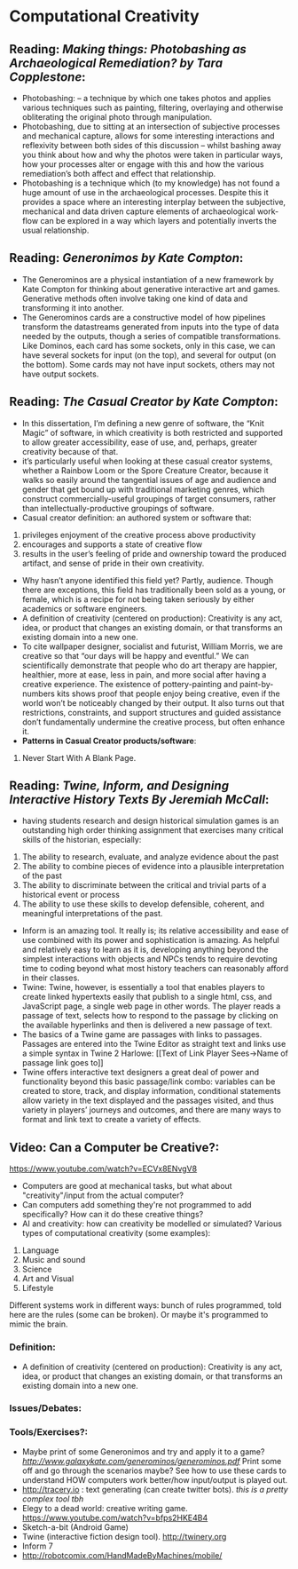 # Computational Creativity

## Reading: *Making things: Photobashing as Archaeological Remediation? by Tara Copplestone*: 
- Photobashing: – a technique by which one takes photos and applies various techniques such as painting, filtering, overlaying and otherwise obliterating the original photo through manipulation.
- Photobashing, due to sitting at an intersection of subjective processes and mechanical capture, allows for some interesting interactions and reflexivity between both sides of this discussion – whilst bashing away you think about how and why the photos were taken in particular ways, how your processes alter or engage with this and how the various remediation’s both affect and effect that relationship.
- Photobashing is a technique which (to my knowledge) has not found a huge amount of use in the archaeological processes. Despite this it provides a space where an interesting interplay between the subjective, mechanical and data driven capture elements of archaeological work-flow can be explored in a way which layers and potentially inverts the usual relationship.

## Reading: *Generonimos by Kate Compton*:
- The Generominos are a physical instantiation of a new framework by Kate Compton for thinking about generative interactive art and games. Generative methods often involve taking one kind of data and transforming it into another.
- The Generominos cards are a constructive model of how pipelines transform the datastreams generated from inputs into the type of data needed by the outputs, though a series of compatible transformations. Like Dominos, each card has some sockets, only in this case, we can have several sockets for input (on the top), and several for output (on the bottom). Some cards may not have input sockets, others may not have output sockets.

## Reading: *The Casual Creator by Kate Compton*:
- In this dissertation, I’m defining a new genre of software, the “Knit Magic” of software, in which creativity is both restricted and supported to allow greater accessibility, ease of use, and, perhaps, greater creativity because of that.
- it’s particularly useful when looking at these casual creator systems, whether a Rainbow Loom or the Spore Creature Creator, because it walks so easily around the tangential issues of age and audience and gender that get bound up with traditional marketing genres, which construct commercially-useful groupings of target consumers, rather than intellectually-productive groupings of software.
- Casual creator definition: 
an authored system or software that:
1. privileges enjoyment of the creative process above productivity
2. encourages and supports a state of creative flow
3. results in the user’s feeling of pride and ownership toward the produced artifact, and sense of pride in their own creativity.
- Why hasn’t anyone identified this field yet?
Partly, audience.  Though there are exceptions, this field has traditionally been sold as a young, or female, which is a recipe for not being taken seriously by either academics or software engineers.
- A definition of creativity (centered on production): Creativity is any act, idea, or product that changes an existing domain, or that transforms an existing domain into a new one.
- To cite wallpaper designer, socialist and futurist, William Morris, we are creative so that “our days will be happy and eventful.” We can scientifically demonstrate that people who do art therapy are happier, healthier, more at ease, less in pain, and more social after having a creative experience.  The existence of pottery-painting and paint-by-numbers kits shows proof that people enjoy being creative, even if the world won’t be noticeably changed by their output. It also turns out that restrictions, constraints, and support structures and guided assistance don’t fundamentally undermine the creative process, but often enhance it.
- **Patterns in Casual Creator products/software**:
1. Never Start With A Blank Page.

## Reading: *Twine, Inform, and Designing Interactive History Texts By Jeremiah McCall*:
- having students research and design historical simulation games is an outstanding high order thinking assignment that exercises many critical skills of the historian, especially:
1. The ability to research, evaluate, and analyze evidence about the past
2. The ability to combine pieces of evidence into a plausible interpretation of the past
3. The ability to discriminate between the critical and trivial parts of a historical event or process
4. The ability to use these skills to develop defensible, coherent, and meaningful interpretations of the past.

- Inform is an amazing tool. It really is; its relative accessibility and ease of use combined with its power and sophistication is amazing. As helpful and relatively easy to learn as it is, developing anything beyond the simplest interactions with objects and NPCs tends to require devoting time to coding beyond what most history teachers can reasonably afford in their classes.
- Twine: Twine, however, is essentially a tool that enables players to create linked hypertexts easily that publish to a single html, css, and JavaScript page, a single web page in other words. The player reads a passage of text, selects how to respond to the passage by clicking on the available hyperlinks and then is delivered a new passage of text.
- The basics of a Twine game are passages with links to passages. Passages are entered into the Twine Editor as straight text and links use a simple syntax in Twine 2 Harlowe:
[[Text of Link Player Sees->Name of passage link goes to]]
- Twine offers interactive text designers a great deal of power and functionality beyond this basic passage/link combo: variables can be created to store, track, and display information, conditional statements allow variety in the text displayed and the passages visited, and thus variety in players’ journeys and outcomes, and there are many ways to format and link text to create a variety of effects. 

## Video: Can a Computer be Creative?: 
<https://www.youtube.com/watch?v=ECVx8ENvgV8>

- Computers are good at mechanical tasks, but what about "creativity"/input from the actual computer?
- Can computers add something they're not programmed to add specifically? How can it do these creative things? 
- AI and creativity: how can creativity be modelled or simulated? 
Various types of computational creativity (some examples):
1. Language
2. Music and sound
3. Science
4. Art and Visual
5. Lifestyle

Different systems work in different ways: bunch of rules programmed, told here are the rules (some can be broken). Or maybe it's programmed to mimic the brain. 
### Definition:

- A definition of creativity (centered on production): Creativity is any act, idea, or product that changes an existing domain, or that transforms an existing domain into a new one.
### Issues/Debates:

### Tools/Exercises?:

- Maybe print of some Generonimos and try and apply it to a game? *<http://www.galaxykate.com/generominos/generominos.pdf>* Print some off and go through the scenarios maybe? See how to use these cards to understand HOW computers work better/how input/output is played out. 
- <http://tracery.io> : text generating (can create twitter bots). *this is a pretty complex tool tbh*
- Elegy to a dead world: creative writing game. <https://www.youtube.com/watch?v=bfps2HKE4B4>
- Sketch-a-bit (Android Game)
- Twine (interactive fiction design tool). <http://twinery.org>
- Inform 7
- <http://robotcomix.com/HandMadeByMachines/mobile/>
